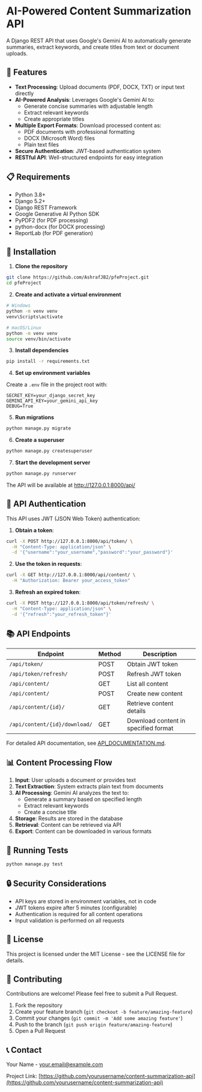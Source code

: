 # AI-Powered Content Summarization API

A Django REST API that uses Google's Gemini AI to automatically generate summaries, extract keywords, and create titles from text or document uploads.

## 🚀 Features

- **Text Processing**: Upload documents (PDF, DOCX, TXT) or input text directly
- **AI-Powered Analysis**: Leverages Google's Gemini AI to:
  - Generate concise summaries with adjustable length
  - Extract relevant keywords
  - Create appropriate titles
- **Multiple Export Formats**: Download processed content as:
  - PDF documents with professional formatting
  - DOCX (Microsoft Word) files
  - Plain text files
- **Secure Authentication**: JWT-based authentication system
- **RESTful API**: Well-structured endpoints for easy integration

## 📋 Requirements

- Python 3.8+
- Django 5.2+
- Django REST Framework
- Google Generative AI Python SDK
- PyPDF2 (for PDF processing)
- python-docx (for DOCX processing)
- ReportLab (for PDF generation)

## 🔧 Installation

1. **Clone the repository**

```bash
git clone https://github.com/AshrafJB2/pfeProject.git
cd pfeProject
```

2. **Create and activate a virtual environment**

```bash
# Windows
python -m venv venv
venv\Scripts\activate

# macOS/Linux
python -m venv venv
source venv/bin/activate
```

3. **Install dependencies**

```bash
pip install -r requirements.txt
```

4. **Set up environment variables**

Create a `.env` file in the project root with:

```
SECRET_KEY=your_django_secret_key
GEMINI_API_KEY=your_gemini_api_key
DEBUG=True
```

5. **Run migrations**

```bash
python manage.py migrate
```

6. **Create a superuser**

```bash
python manage.py createsuperuser
```

7. **Start the development server**

```bash
python manage.py runserver
```

The API will be available at http://127.0.0.1:8000/api/

## 🔑 API Authentication

This API uses JWT (JSON Web Token) authentication:

1. **Obtain a token**:
```bash
curl -X POST http://127.0.0.1:8000/api/token/ \
  -H "Content-Type: application/json" \
  -d '{"username":"your_username","password":"your_password"}'
```

2. **Use the token in requests**:
```bash
curl -X GET http://127.0.0.1:8000/api/content/ \
  -H "Authorization: Bearer your_access_token"
```

3. **Refresh an expired token**:
```bash
curl -X POST http://127.0.0.1:8000/api/token/refresh/ \
  -H "Content-Type: application/json" \
  -d '{"refresh":"your_refresh_token"}'
```

## 📚 API Endpoints

| Endpoint | Method | Description |
|----------|--------|-------------|
| `/api/token/` | POST | Obtain JWT token |
| `/api/token/refresh/` | POST | Refresh JWT token |
| `/api/content/` | GET | List all content |
| `/api/content/` | POST | Create new content |
| `/api/content/{id}/` | GET | Retrieve content details |
| `/api/content/{id}/download/` | GET | Download content in specified format |

For detailed API documentation, see [API_DOCUMENTATION.md](API_DOCUMENTATION.md).

## 📊 Content Processing Flow

1. **Input**: User uploads a document or provides text
2. **Text Extraction**: System extracts plain text from documents
3. **AI Processing**: Gemini AI analyzes the text to:
   - Generate a summary based on specified length
   - Extract relevant keywords
   - Create a concise title
4. **Storage**: Results are stored in the database
5. **Retrieval**: Content can be retrieved via API
6. **Export**: Content can be downloaded in various formats

## 🧪 Running Tests

```bash
python manage.py test
```

## 🔒 Security Considerations

- API keys are stored in environment variables, not in code
- JWT tokens expire after 5 minutes (configurable)
- Authentication is required for all content operations
- Input validation is performed on all requests

## 📝 License

This project is licensed under the MIT License - see the LICENSE file for details.

## 🤝 Contributing

Contributions are welcome! Please feel free to submit a Pull Request.

1. Fork the repository
2. Create your feature branch (`git checkout -b feature/amazing-feature`)
3. Commit your changes (`git commit -m 'Add some amazing feature'`)
4. Push to the branch (`git push origin feature/amazing-feature`)
5. Open a Pull Request

## 📞 Contact

Your Name - your.email@example.com

Project Link: [https://github.com/yourusername/content-summarization-api](https://github.com/yourusername/content-summarization-api)

